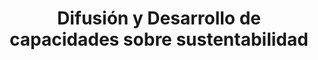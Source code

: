 ---
title: "Difusión y Desarrollo de capacidades sobre sustentabilidad"
specialty: 
    enable : true
    main_title: "Difusión y Desarrollo de capacidades sobre sustentabilidad"
    case_studies1: Casos de
    case_studies2: Estudio
    main_bg_image_webp: images/backgrounds/Banner-1.webp
    main_bg_image: images/backgrounds/Banner-1.jpg
    image_webp: images/specialties/Especialidad-3.png
    image: images/specialties/Especialidad-3.png
    extra_title : Más de 20 proyectos similares
    extra_content : sobre difusión y desarrollo de capacidades sobre sustentabilidad en el ámbito nacional e internacional
    bg_image : "images/backgrounds/Background-blanco-2.jpg"
    bg_image_webp : "images/backgrounds/Background-blanco-2.jpg"
    description : "This is meta description"
    subtitle: "Soluciones para ciudades y edificaciones"
    text: "Creamos soluciones para ciudades y edificaciones que reduzcan los costos de inversión y mantenimiento, mejoren la calidad de vida de sus habitantes y tengan un buen desempeño ambiental y energético."
    icon: ""
    casestudy_item:
      # casestudy item loop
      - name: "Asesoría Técnica en la Elaboración de Programas de Acción Climática"
        case_locations: Bahía de Banderas (Nayarit), Culiacán (Sinaloa), Juárez (Chihuahua), Ciudad Madero (Tamaulipas) y Zapopan (Jalisco), México.
        case_years: 22019 - 2020
        case_clients: "La Comisión Europea y los gobiernos municipales de: Bahía de Banderas (Nayarit), Culiacán (Sinaloa), Juárez (Chihuahua), Ciudad Madero (Tamaulipas) y Zapopan (Jalisco)"
        case_id: ph1
        case_content: "Se asesoró y capacitó a cinco municipios mexicanos para la elaboración de sus Planes de Acción Climática locales. El proceso incluyó la compilación de un inventario de emisiones de gases de efecto invernadero, un análisis de riesgos y vulnerabilidades climáticas, la elaboración de medidas y estrategias de mitigación y resiliencia climática, la priorización de las mismas y las estrategias de comunicación e interacción comunitaria. El proyecto se llevó a cabo en colaboración con el Pacto Global de los Alcaldes por el Clima y la Energía (GCoM), y el Programa de Cooperación Urbana Internacional (IUC)."
        tab_image: images/specialties/placeholder1.jpg
        tab_image_webp: images/specialties/placeholder1.webp
        case_image: images/specialities/placeholder1.jpg
        case_image_webp: images/specialties/placeholder1.webp
      # casestudy item loop
      - name: "Estrategia de Participación y Comunicación Social para Asunción, Paraguay"
        case_locations: Asunción, Paraguay
        case_years: 2019 - 2021
        case_clients: Banco Interamericano de Desarrollo (BID) y Gobierno Nacional de Paraguay
        case_id: ph2
        case_content: "Se diseñó e implementó la estrategia de comunicación y participación social para el programa de Rehabilitación y Vivienda del Bañado Sur, Barrio Tacumbú en  Asunción, Paraguay. La estrategia se compone de tres mecanismos 1) Información y comunicación social, 2) Consulta y participación Social, y 3) Atención a quejas y reclamos. Estos mecanismos se apoyan en una plataforma digital llamada “CollabMap”. El objetivo del proyecto es fortalecer la comunicación y gestión de la información, la inclusión social, la atención a quejas y potenciar la participación activa de la población en torno al Programa y los proyectos asociados de consolidación de barrio. De manera adicional y derivado de una extensión del contrato, se adaptaron herramientas digitales para concentrar información proveniente de diversas instituciones, recolectar información en territorio, analizar datos para fomentar la toma de decisiones informadas en relación a grupos vulnerables en el marco del COVID-19."
        tab_image: images/specialties/placeholder2.jpg
        tab_image_webp: images/specialties/placeholder2.webp
        case_image: images/specialities/placeholder2.jpg
        case_image_webp: images/specialties/placeholder2.webp
      # casestudy item loop
      - name: "Estrategia de Comunicación y Construcción de Capacidades para la Infraestructura de Datos Espaciales Municipales"
        case_locations: Indonesia
        case_years: 2019-2020
        case_clients: City Planning Labs - Grupo Banco Mundial
        case_id: ph3
        case_content: "Este Proyecto es una asesoría para el desarrollo de una estrategia de comunicación interna, de diseminación e intercambio de conocimiento para City Planning Labs (CPL), asesoría técnica del Grupo Banco Mundial. Con este proyecto CPL contará con el apoyo de CAPSUS en la organización de talleres y grupos de trabajo para crear y mejorar capacidades locales en la infraestructura municipal de datos."
        tab_image: images/specialties/placeholder3.jpg
        tab_image_webp: images/specialties/placeholder3.webp
        case_image: images/specialities/placeholder3.jpg
---